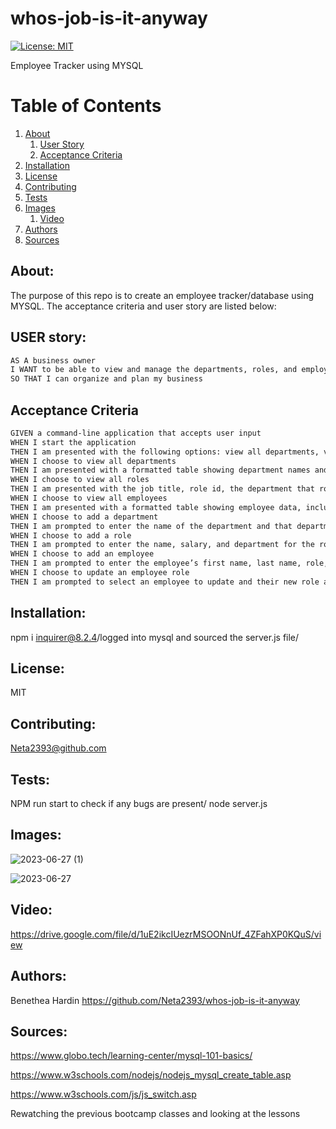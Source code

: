 # whos-job-is-it-anyway
[![License: MIT](https://img.shields.io/badge/License-MIT-yellow.svg)](https://opensource.org/licenses/MIT)

Employee Tracker using MYSQL

# Table of Contents
1. [About](#about)
   1. [User Story](#user-story)
   2. [Acceptance Criteria](#acceptance-criteria)
2. [Installation](#installation)
3. [License](#license)
4. [Contributing](#contributing)
5. [Tests](#tests)
6. [Images](#images)
     1. [Video](#video)
7. [Authors](#authors)
8. [Sources](#sources)




## About:
The purpose of this repo is to create an employee tracker/database using MYSQL. The acceptance criteria and user story are listed below:

## USER story:
```md
AS A business owner
I WANT to be able to view and manage the departments, roles, and employees in my company
SO THAT I can organize and plan my business
```
## Acceptance Criteria

```md
GIVEN a command-line application that accepts user input
WHEN I start the application
THEN I am presented with the following options: view all departments, view all roles, view all employees, add a department, add a role, add an employee, and update an employee role
WHEN I choose to view all departments
THEN I am presented with a formatted table showing department names and department ids
WHEN I choose to view all roles
THEN I am presented with the job title, role id, the department that role belongs to, and the salary for that role
WHEN I choose to view all employees
THEN I am presented with a formatted table showing employee data, including employee ids, first names, last names, job titles, departments, salaries, and managers that the employees report to
WHEN I choose to add a department
THEN I am prompted to enter the name of the department and that department is added to the database
WHEN I choose to add a role
THEN I am prompted to enter the name, salary, and department for the role and that role is added to the database
WHEN I choose to add an employee
THEN I am prompted to enter the employee’s first name, last name, role, and manager, and that employee is added to the database
WHEN I choose to update an employee role
THEN I am prompted to select an employee to update and their new role and this information is updated in the database 
```
## Installation:
npm i inquirer@8.2.4/logged into mysql and sourced the server.js file/

## License:
MIT

## Contributing:
Neta2393@github.com

## Tests:
NPM run start to check if any bugs are present/ node server.js


## Images:

![2023-06-27 (1)](https://github.com/Neta2393/whos-job-is-it-anyway/assets/128006949/21749412-8d0b-4584-bbdf-62e40bf3bc3b)

![2023-06-27](https://github.com/Neta2393/whos-job-is-it-anyway/assets/128006949/4d24bf3a-8ffc-4414-9b92-90257f6fb997)

## Video:
https://drive.google.com/file/d/1uE2ikcIUezrMSOONnUf_4ZFahXP0KQuS/view



## Authors:
Benethea Hardin 
https://github.com/Neta2393/whos-job-is-it-anyway

## Sources:
https://www.globo.tech/learning-center/mysql-101-basics/ 

https://www.w3schools.com/nodejs/nodejs_mysql_create_table.asp

https://www.w3schools.com/js/js_switch.asp




Rewatching the previous bootcamp classes and looking at the lessons

